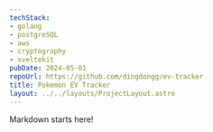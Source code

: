 ```yaml
---
techStack:
- golang
- postgreSQL
- aws
- cryptography
- sveltekit
pubDate: 2024-05-01
repoUrl: https://github.com/dingdongg/ev-tracker
title: Pokemon EV Tracker
layout: ../../layouts/ProjectLayout.astro
---
```


Markdown starts here!